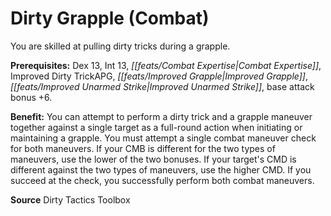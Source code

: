 ﻿---
cssclass: [feats]

---
# Dirty Grapple (Combat)

You are skilled at pulling dirty tricks during a grapple.

**Prerequisites:** Dex 13, Int 13, _[[feats/Combat Expertise|Combat Expertise]]_, Improved Dirty TrickAPG, _[[feats/Improved Grapple|Improved Grapple]]_, _[[feats/Improved Unarmed Strike|Improved Unarmed Strike]]_, base attack bonus +6.

**Benefit:** You can attempt to perform a dirty trick and a grapple maneuver together against a single target as a full-round action when initiating or maintaining a grapple. You must attempt a single combat maneuver check for both maneuvers. If your CMB is different for the two types of maneuvers, use the lower of the two bonuses. If your target's CMD is different against the two types of maneuvers, use the higher CMD. If you succeed at the check, you successfully perform both combat maneuvers.

**Source** Dirty Tactics Toolbox
